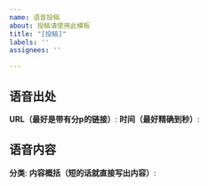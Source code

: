 ```yaml
---
name: 语音投稿
about: 投稿请使用此模板
title: "[投稿]"
labels: ''
assignees: ''

---
```


## 语音出处
**URL（最好是带有分p的链接）**:
**时间（最好精确到秒）**:
## 语音内容
**分类**:
**内容概括（短的话就直接写出内容）**:

